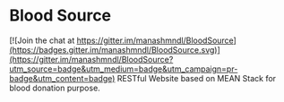 # Blood Source

[![Join the chat at https://gitter.im/manashmndl/BloodSource](https://badges.gitter.im/manashmndl/BloodSource.svg)](https://gitter.im/manashmndl/BloodSource?utm_source=badge&utm_medium=badge&utm_campaign=pr-badge&utm_content=badge)
RESTful Website based on MEAN Stack for blood donation purpose.

